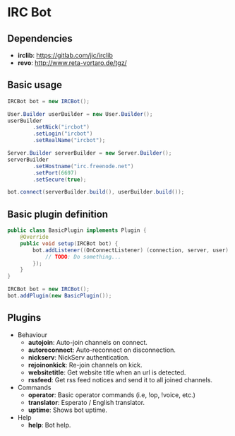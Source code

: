 # IRC Bot

## Dependencies
* **irclib**: https://gitlab.com/jic/irclib
* **revo**: http://www.reta-vortaro.de/tgz/

## Basic usage
```java
IRCBot bot = new IRCBot();

User.Builder userBuilder = new User.Builder();
userBuilder
        .setNick("ircbot")
        .setLogin("ircbot")
        .setRealName("ircbot");

Server.Builder serverBuilder = new Server.Builder();
serverBuilder
        .setHostname("irc.freenode.net")
        .setPort(6697)
        .setSecure(true);

bot.connect(serverBuilder.build(), userBuilder.build());
```

## Basic plugin definition
```java
public class BasicPlugin implements Plugin {
    @Override
    public void setup(IRCBot bot) {
        bot.addListener((OnConnectListener) (connection, server, user) -> {
            // TODO: Do something...
        });
    }
}
```

```java
IRCBot bot = new IRCBot();
bot.addPlugin(new BasicPlugin());
```

## Plugins
* Behaviour
    * **autojoin**: Auto-join channels on connect.
    * **autoreconnect**: Auto-reconnect on disconnection.
    * **nickserv**: NickServ authentication.
    * **rejoinonkick**: Re-join channels on kick.
    * **websitetitle**: Get website title when an url is detected.
    * **rssfeed**: Get rss feed notices and send it to all joined channels.
* Commands
    * **operator**: Basic operator commands (i.e, !op, !voice, etc.)
    * **translator**: Esperato / English translator.
    * **uptime**: Shows bot uptime.
* Help
    * **help**: Bot help.
